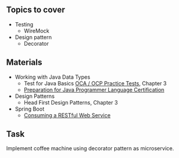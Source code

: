 ## Topics to cover
* Testing
    * WireMock
* Design pattern
    * Decorator

## Materials
* Working with Java Data Types
    * Test for Java Basics [OCA / OCP Practice Tests](http://www.allitebooks.com/oca-ocp-practice-tests/), Chapter 3
    * [Preparation for Java Programmer Language Certification](https://docs.oracle.com/javase/tutorial/extra/certification/index.html)
* Design Patterns
    * Head First Design Patterns, Chapter 3
* Spring Boot
    * [Consuming a RESTful Web Service](https://spring.io/guides/gs/consuming-rest/)

## Task
Implement coffee machine using decorator pattern as microservice.
